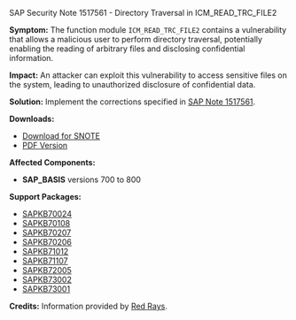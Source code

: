 SAP Security Note 1517561 - Directory Traversal in ICM_READ_TRC_FILE2

**Symptom:**
The function module `ICM_READ_TRC_FILE2` contains a vulnerability that allows a malicious user to perform directory traversal, potentially enabling the reading of arbitrary files and disclosing confidential information.

**Impact:**
An attacker can exploit this vulnerability to access sensitive files on the system, leading to unauthorized disclosure of confidential data.

**Solution:**
Implement the corrections specified in [SAP Note 1517561](https://me.sap.com/notes/1517561).

**Downloads:**
- [Download for SNOTE](https://notesdownloads.sap.com/note/0040000008997052017)
- [PDF Version](https://me.sap.com/sap/support/sfm/notes/print/0001517561?language=en-US&token=8E1F3B6526A5B11680561F10C93178A1)

**Affected Components:**
- **SAP_BASIS** versions 700 to 800

**Support Packages:**
- [SAPKB70024](https://me.sap.com/supportpackage/SAPKB70024)
- [SAPKB70108](https://me.sap.com/supportpackage/SAPKB70108)
- [SAPKB70207](https://me.sap.com/supportpackage/SAPKB70207)
- [SAPKB70206](https://me.sap.com/supportpackage/SAPKB70206)
- [SAPKB71012](https://me.sap.com/supportpackage/SAPKB71012)
- [SAPKB71107](https://me.sap.com/supportpackage/SAPKB71107)
- [SAPKB72005](https://me.sap.com/supportpackage/SAPKB72005)
- [SAPKB73002](https://me.sap.com/supportpackage/SAPKB73002)
- [SAPKB73001](https://me.sap.com/supportpackage/SAPKB73001)

**Credits:** Information provided by [Red Rays](https://redrays.io).